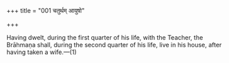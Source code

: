 +++
title = "001 चतुर्थम् आयुषो"

+++

Having dwelt, during the first quarter of his life, with the Teacher, the Brāhmaṇa shall, during the second quarter of his life, live in his house, after having taken a wife.—(1)